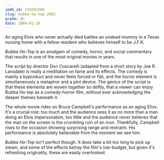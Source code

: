 ```yaml
---
imdb_id: tt0281686
slug: bubba-ho-tep-2002
grade: B+
date: 2004-01-28
---
```


An aging Elvis who never actually died battles an undead mummy in a Texas nursing home with a fellow resident who believes himself to be J.F.K.

_Bubba Ho-Tep_ is an amalgam of comedy, horror, and social commentary that results in one of the most original movies in years.

The script by director Don Coscarelli (adapted from a short story by Joe R. Lansdale) is really a meditation on fame and its effects. The comedy is mainly a byproduct and never feels forced or flat, and the horror element is simultaneously a metaphor and a plot device. The genius of the script is that these elements are woven together so deftly, that a viewer can enjoy Bubba Ho-tep as a comedy-horror film, without ever acknowledging the deeper themes beneath it.

The whole movie rides on Bruce Campbell's performance as an aging Elivs. It's a crucial role: too much and the audience sees it as no more than a man doing an Elvis impersonation, too little and the audience never believes that the man on the screen is the crumbling ruin of an icon. Thankfully, Campbell rises to the occasion showing surprising range and restraint. His performance is absolutely believable from the moment we see him.

_Bubba Ho-Tep_ isn't perfect though. It does take a bit too long to pick up steam, and some of the effects betray the film's low-budget, but given it's refreshing originality, these are easily overlooked.
